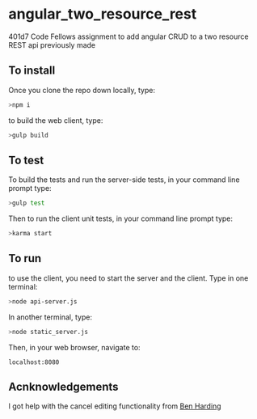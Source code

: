 # angular_two_resource_rest
401d7 Code Fellows assignment to add angular CRUD to a two resource REST api previously made

## To install
Once you clone the repo down locally, type:
```bash
>npm i
```

to build the web client, type:
```bash
>gulp build
```

## To test
To build the tests and run the server-side tests, in your command line prompt type:
```bash
>gulp test
```
Then to run the client unit tests, in your command line prompt type:
```bash
>karma start
```


## To run
to use the client, you need to start the server and the client. Type in one terminal:

```bash
>node api-server.js
```

In another terminal, type:
```bash
>node static_server.js
```

Then, in your web browser, navigate to:
```
localhost:8080
```

## Acnknowledgements
I got help with the cancel editing functionality from [Ben Harding](https://github.com/bharding2)
